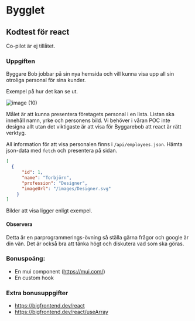 # Bygglet

## Kodtest för react

Co-pilot är ej tillåtet.


### Uppgiften

Byggare Bob jobbar på sin nya hemsida och vill kunna visa upp all sin otroliga personal för sina kunder.

Exempel på hur det kan se ut.

![image (10)](https://user-images.githubusercontent.com/8349939/227497747-3fa1c49e-cbac-4c1f-bf3d-e85845f97c57.png)


Målet är att kunna presentera företagets personal i en lista. Listan ska innehåll namn, yrke och personens bild.
Vi behöver i våran POC inte designa allt utan det viktigaste är att visa för Byggarebob att react är rätt verktyg.

All information för att visa personalen finns i `/api/employees.json`. Hämta json-data med `fetch` och presentera på sidan. 

```json
[
  {
      "id": 1,
      "name": "Torbjörn",
      "profession": "Designer",
      "imageUrl": "/images/Designer.svg"
    }
]
```

Bilder att visa ligger enligt exempel.

#### Observera
Detta är en parprogrammerings-övning så ställa gärna frågor och google är din vän. Det är också bra att tänka högt och diskutera vad som ska göras.

### Bonuspoäng:
 - En mui component (https://mui.com/)
 - En custom hook

### Extra bonusuppgifter
 - https://bigfrontend.dev/react
 - https://bigfrontend.dev/react/useArray
